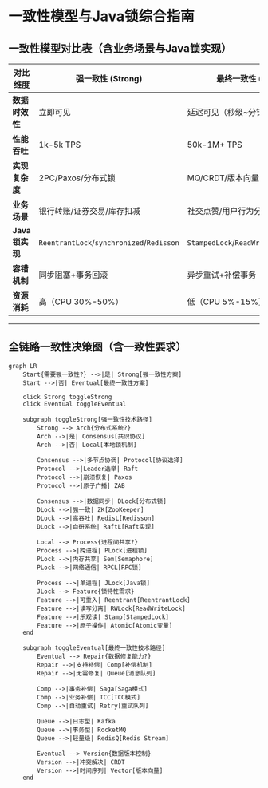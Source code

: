 # 一致性模型与Java锁综合指南

## 一致性模型对比表（含业务场景与Java锁实现）
| 对比维度         | 强一致性 (Strong)                          | 最终一致性 (Eventual)                     |
|------------------|--------------------------------------------|--------------------------------------------|
| **数据时效性**   | 立即可见                                   | 延迟可见（秒级~分钟级）                    |
| **性能吞吐**     | 1k-5k TPS                                 | 50k-1M+ TPS                               |
| **实现复杂度**   | 2PC/Paxos/分布式锁                         | MQ/CRDT/版本向量                           |
| **业务场景**     | 银行转账/证券交易/库存扣减                  | 社交点赞/用户行为分析/日志聚合             |
| **Java锁实现**   | `ReentrantLock`/`synchronized`/`Redisson` | `StampedLock`/`ReadWriteLock`/`LongAdder` |
| **容错机制**     | 同步阻塞+事务回滚                          | 异步重试+补偿事务                          |
| **资源消耗**     | 高（CPU 30%-50%）                          | 低（CPU 5%-15%）                          |
---

## 全链路一致性决策图（含一致性要求）
```mermaid
graph LR
    Start{需要强一致性?} -->|是| Strong[强一致性方案]
    Start -->|否| Eventual[最终一致性方案]

    click Strong toggleStrong
    click Eventual toggleEventual

    subgraph toggleStrong[强一致性技术路径]
        Strong --> Arch{分布式系统?}
        Arch -->|是| Consensus[共识协议]
        Arch -->|否| Local[本地锁机制]
        
        Consensus -->|多节点协调| Protocol[协议选择]
        Protocol -->|Leader选举| Raft
        Protocol -->|崩溃恢复| Paxos
        Protocol -->|原子广播| ZAB
        
        Consensus -->|数据同步| DLock[分布式锁]
        DLock -->|强一致| ZK[ZooKeeper]
        DLock -->|高吞吐| RedisL[Redisson]
        DLock -->|自研系统| RaftL[Raft实现]
        
        Local --> Process{进程间共享?}
        Process -->|跨进程| PLock[进程锁]
        PLock -->|内存共享| Sem[Semaphore]
        PLock -->|网络通信| RPCL[RPC锁]
        
        Process -->|单进程| JLock[Java锁]
        JLock --> Feature{锁特性需求}
        Feature -->|可重入| Reentrant[ReentrantLock]
        Feature -->|读写分离| RWLock[ReadWriteLock]
        Feature -->|乐观读| Stamp[StampedLock]
        Feature -->|原子操作| Atomic[Atomic变量]
    end

    subgraph toggleEventual[最终一致性技术路径]
        Eventual --> Repair{数据修复能力?}
        Repair -->|支持补偿| Comp[补偿机制]
        Repair -->|无需修复| Queue[消息队列]
        
        Comp -->|事务补偿| Saga[Saga模式]
        Comp -->|业务补偿| TCC[TCC模式]
        Comp -->|自动重试| Retry[重试队列]
        
        Queue -->|日志型| Kafka
        Queue -->|事务型| RocketMQ
        Queue -->|轻量级| RedisQ[Redis Stream]
        
        Eventual --> Version{数据版本控制}
        Version -->|冲突解决| CRDT
        Version -->|时间序列| Vector[版本向量]
    end
```
